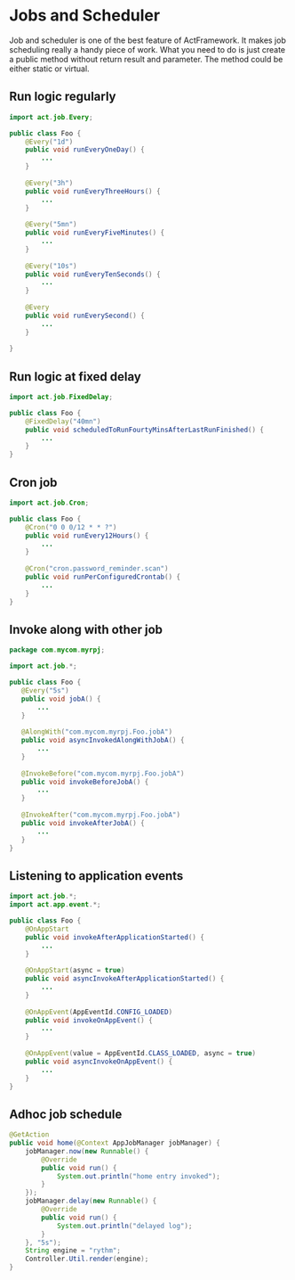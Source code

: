 # Jobs and Scheduler

Job and scheduler is one of the best feature of ActFramework. It makes job scheduling really a handy piece of work. What you need to do is just create a public method without return result and parameter. The method could be either static or virtual.

## Run logic regularly

```java
import act.job.Every;

public class Foo {
    @Every("1d")
    public void runEveryOneDay() {
        ...
    }
    
    @Every("3h")
    public void runEveryThreeHours() {
        ...
    }
    
    @Every("5mn")
    public void runEveryFiveMinutes() {
        ...
    }
    
    @Every("10s")
    public void runEveryTenSeconds() {
        ...
    }
    
    @Every
    public void runEverySecond() {
        ...
    }
    
}
```

## Run logic at fixed delay

```java
import act.job.FixedDelay;

public class Foo {
    @FixedDelay("40mn") 
    public void scheduledToRunFourtyMinsAfterLastRunFinished() {
        ...
    }
}
```

## Cron job

```java
import act.job.Cron;

public class Foo {
    @Cron("0 0 0/12 * * ?")
    public void runEvery12Hours() {
        ...
    }
    
    @Cron("cron.password_reminder.scan")
    public void runPerConfiguredCrontab() {
        ...
    }
}
```

## Invoke along with other job

```java
package com.mycom.myrpj;

import act.job.*;

public class Foo {
   @Every("5s")
   public void jobA() {
       ...
   } 
   
   @AlongWith("com.mycom.myrpj.Foo.jobA")
   public void asyncInvokedAlongWithJobA() {
       ...
   }
   
   @InvokeBefore("com.mycom.myrpj.Foo.jobA")
   public void invokeBeforeJobA() {
       ...
   }
   
   @InvokeAfter("com.mycom.myrpj.Foo.jobA")
   public void invokeAfterJobA() {
       ...
   }
}
```

## Listening to application events

```java
import act.job.*;
import act.app.event.*;

public class Foo {
    @OnAppStart
    public void invokeAfterApplicationStarted() {
        ...
    }
    
    @OnAppStart(async = true)
    public void asyncInvokeAfterApplicationStarted() {
        ...
    }
    
    @OnAppEvent(AppEventId.CONFIG_LOADED)
    public void invokeOnAppEvent() {
        ...
    }
    
    @OnAppEvent(value = AppEventId.CLASS_LOADED, async = true)
    public void asyncInvokeOnAppEvent() {
        ...
    }
}
```

## Adhoc job schedule

```java
@GetAction
public void home(@Context AppJobManager jobManager) {
    jobManager.now(new Runnable() {
        @Override
        public void run() {
            System.out.println("home entry invoked");
        }
    });
    jobManager.delay(new Runnable() {
        @Override
        public void run() {
            System.out.println("delayed log");
        }
    }, "5s");
    String engine = "rythm";
    Controller.Util.render(engine);
}
```